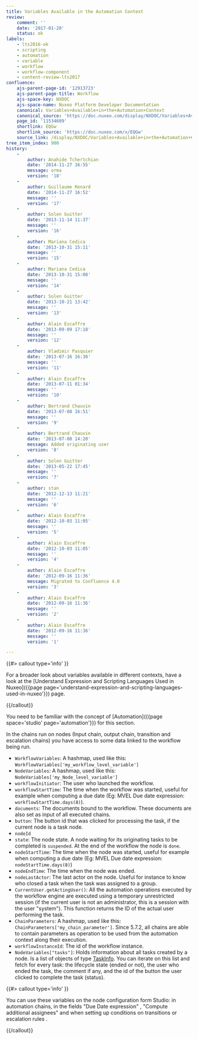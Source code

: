 ```yaml
---
title: Variables Available in the Automation Context
review:
    comment: ''
    date: '2017-01-20'
    status: ok
labels:
    - lts2016-ok
    - scripting
    - automation
    - variable
    - workflow
    - workflow-component
    - content-review-lts2017
confluence:
    ajs-parent-page-id: '12913723'
    ajs-parent-page-title: Workflow
    ajs-space-key: NXDOC
    ajs-space-name: Nuxeo Platform Developer Documentation
    canonical: Variables+Available+in+the+Automation+Context
    canonical_source: 'https://doc.nuxeo.com/display/NXDOC/Variables+Available+in+the+Automation+Context'
    page_id: '11534609'
    shortlink: EQGw
    shortlink_source: 'https://doc.nuxeo.com/x/EQGw'
    source_link: /display/NXDOC/Variables+Available+in+the+Automation+Context
tree_item_index: 900
history:
    - 
        author: Anahide Tchertchian
        date: '2014-11-27 16:55'
        message: orma
        version: '18'
    - 
        author: Guillaume Renard
        date: '2014-11-27 16:52'
        message: ''
        version: '17'
    - 
        author: Solen Guitter
        date: '2013-11-14 11:37'
        message: ''
        version: '16'
    - 
        author: Mariana Cedica
        date: '2013-10-31 15:11'
        message: ''
        version: '15'
    - 
        author: Mariana Cedica
        date: '2013-10-31 15:08'
        message: ''
        version: '14'
    - 
        author: Solen Guitter
        date: '2013-10-21 13:42'
        message: ''
        version: '13'
    - 
        author: Alain Escaffre
        date: '2013-09-09 17:18'
        message: ''
        version: '12'
    - 
        author: Vladimir Pasquier
        date: '2013-07-16 16:38'
        message: ''
        version: '11'
    - 
        author: Alain Escaffre
        date: '2013-07-11 01:34'
        message: ''
        version: '10'
    - 
        author: Bertrand Chauvin
        date: '2013-07-08 16:51'
        message: ''
        version: '9'
    - 
        author: Bertrand Chauvin
        date: '2013-07-08 14:20'
        message: Added originating user
        version: '8'
    - 
        author: Solen Guitter
        date: '2013-05-22 17:45'
        message: ''
        version: '7'
    - 
        author: stan
        date: '2012-12-13 11:21'
        message: ''
        version: '6'
    - 
        author: Alain Escaffre
        date: '2012-10-03 11:05'
        message: ''
        version: '5'
    - 
        author: Alain Escaffre
        date: '2012-10-03 11:05'
        message: ''
        version: '4'
    - 
        author: Alain Escaffre
        date: '2012-09-16 11:36'
        message: Migrated to Confluence 4.0
        version: '3'
    - 
        author: Alain Escaffre
        date: '2012-09-16 11:36'
        message: ''
        version: '2'
    - 
        author: Alain Escaffre
        date: '2012-09-16 11:36'
        message: ''
        version: '1'

---
```

{{#> callout type='info' }}

For a broader look about variables available in different contexts, have a look at the [Understand Expression and Scripting Languages Used in Nuxeo]({{page page='understand-expression-and-scripting-languages-used-in-nuxeo'}}) page.

{{/callout}}

You need to be familiar with the concept of [Automation]({{page space='studio' page='automation'}}) for this section.

In the chains run on nodes (Input chain, output chain, transition and escalation chains) you have access to some data linked to the workflow being run.

*   `WorkflowVariables`: A hashmap, used like this: `WorkflowVariables['my_workflow_level_variable']`
*   `NodeVariables`: A hashmap, used like this: `NodeVariables['my_Node_level_variable']`
*   `workflowInitiator`: The user who launched the workflow.
*   `workflowStartTime`: The time when the workflow was started, useful for example when computing a due date (Eg: MVEL Due date expression: `workflowStartTime.days(8)`).
*   `documents`: The documents bound to the workflow. These documents are also set as input of all executed chains.
*   `button`: The button id that was clicked for processing the task, if the current node is a task node.
*   `nodeId`
*   `state`: The node state. A node waiting for its originating tasks to be completed is `suspended`. At the end of the workflow the node is `done`.
*   `nodeStartTime`: The time when the node was started, useful for example when computing a due date (Eg: MVEL Due date expression: `nodeStartTime.days(8)`)
*   `nodeEndTime`: The time when the node was ended.
*   `nodeLastActor`: The last actor on the node. Useful for instance to know who closed a task when the task was assigned to a group.
*   `CurrentUser.getActingUser()`: All the automation operations executed by the workflow engine are executed using a temporary unrestricted session (if the current user is not an administrator, this is a session with the user "system"). This function returns the ID of the actual user performing the task.
*   `ChainParameters`: A hashmap, used like this: `ChainParameters['my_chain_parameter']`. Since 5.7.2, all chains are able to contain parameters as operation to be used from the automation context along their execution.
*   `workflowInstanceId`: The id of the workflow instance.
*   `NodeVariables["tasks"]`: Holds information about all tasks created by a node. Is a list of objects of type [TaskInfo](http://community.nuxeo.com/api/nuxeo/8.10/javadoc/org/nuxeo/ecm/platform/routing/core/impl/GraphNode.TaskInfo.html). You can iterate on this list and fetch for every task: the lifecycle state (ended or not), the user who ended the task, the comment if any, and the id of the button the user clicked to complete the task (status).

{{#> callout type='info' }}

You can use these variables on the node configuration form Studio: in automation chains, in the fields "Due Date expression" , "Compute additional assignees" and when setting up conditions on transitions or escalation rules .

{{/callout}}
